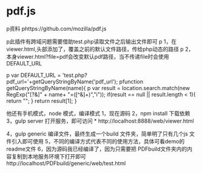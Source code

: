 # pdf.js

p资料
phttps://github.com/mozilla/pdf.js

p此插件有跨域问题需要借助test.php读取文件之后输出文件即可
 p    1，在viewer.html,头部添加了，覆盖之前的默认文件路径，传给php动态的路径
 p    2，本身viewer.html?file=pdf会改变默认pdf路径，当不传递file时会使用DEFAULT_URL

 p    var DEFAULT_URL = 'test.php?pdf_url='+getQueryStringByName('pdf_url');
pfunction getQueryStringByName(name){
p     var result = location.search.match(new RegExp("[\?\&]" + name+ "=([^\&]+)","i"));
     if(result == null || result.length < 1){
         return "";
     }
     return result[1];
}

他还有手机模式，node 模式，编译模式
1，现在源码
2，npm install  下载依赖
3，gulp server 打开服务，即可访问
	* http://localhost:8888/web/viewer.html

4，gulp generic 编译文件，最终生成一个build 文件夹，简单明了只有几个js 文件引入即可使用
5，不同的编译方式代表不同的使用方法，具体可看demo的readme文件
6，因为源码我已经编译了，因为只需要把 PDFbuild文件夹内的内容复制到本地服务环境下打开即可
http://localhost/PDFbuild/generic/web/test.html

